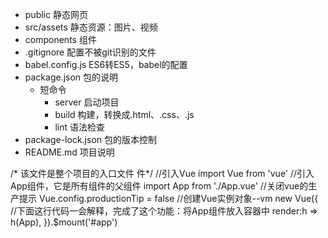 - public 静态网页
- src/assets 静态资源：图片、视频
- components 组件
- .gitignore 配置不被git识别的文件
- babel.config.js ES6转ES5，babel的配置
- package.json 包的说明
  - 短命令
    - server 启动项目
    - build 构建，转换成.html、.css、.js
    - lint 语法检查
- package-lock.json 包的版本控制
- README.md 项目说明

/*
该文件是整个项目的入口文件
件*/
//引入Vue
import Vue from 'vue'
//引入App组件，它是所有组件的父组件
import App from './App.vue'
//关闭vue的生产提示
Vue.config.productionTip = false
//创建Vue实例对象--vm
new Vue({
//下面这行代码一会解释，完成了这个功能：将App组件放入容器中
render:h => h(App),
}).$mount('#app')
